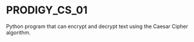 # PRODIGY_CS_01
Python  program that can encrypt and decrypt text using the Caesar Cipher algorithm.
